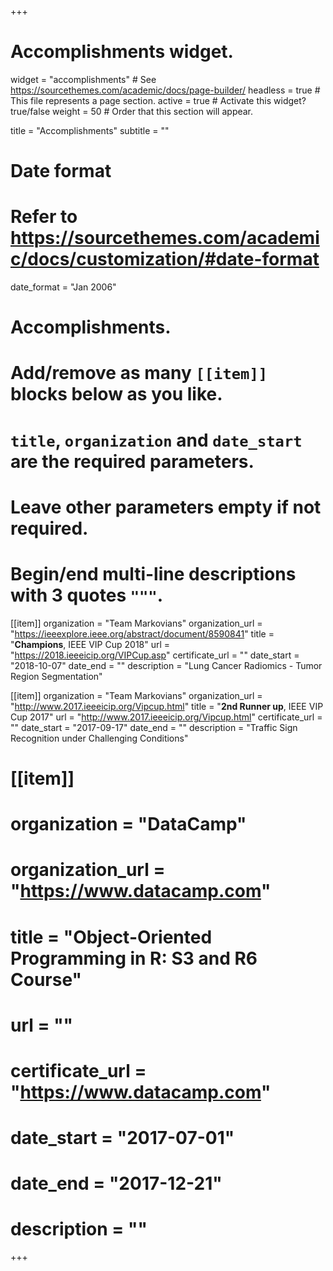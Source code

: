 +++
# Accomplishments widget.
widget = "accomplishments"  # See https://sourcethemes.com/academic/docs/page-builder/
headless = true  # This file represents a page section.
active = true  # Activate this widget? true/false
weight = 50  # Order that this section will appear.

title = "Accomplish&shy;ments"
subtitle = ""

# Date format
#   Refer to https://sourcethemes.com/academic/docs/customization/#date-format
date_format = "Jan 2006"

# Accomplishments.
#   Add/remove as many `[[item]]` blocks below as you like.
#   `title`, `organization` and `date_start` are the required parameters.
#   Leave other parameters empty if not required.
#   Begin/end multi-line descriptions with 3 quotes `"""`.

[[item]]
  organization = "Team Markovians"
  organization_url = "https://ieeexplore.ieee.org/abstract/document/8590841"
  title = "**Champions**, IEEE VIP Cup 2018"
  url = "https://2018.ieeeicip.org/VIPCup.asp"
  certificate_url = ""
  date_start = "2018-10-07"
  date_end = ""
  description = "Lung Cancer Radiomics - Tumor Region Segmentation"

[[item]]
  organization = "Team Markovians"
  organization_url = "http://www.2017.ieeeicip.org/Vipcup.html"
  title = "**2nd Runner up**, IEEE VIP Cup 2017"
  url = "http://www.2017.ieeeicip.org/Vipcup.html"
  certificate_url = ""
  date_start = "2017-09-17"
  date_end = ""
  description = "Traffic Sign Recognition under Challenging Conditions"
  
# [[item]]
#  organization = "DataCamp"
#  organization_url = "https://www.datacamp.com"
#  title = "Object-Oriented Programming in R: S3 and R6 Course"
#  url = ""
#  certificate_url = "https://www.datacamp.com"
#  date_start = "2017-07-01"
#  date_end = "2017-12-21"
#  description = ""

+++
